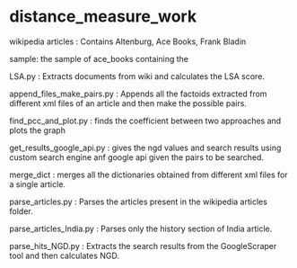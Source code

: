 # distance_measure_work
wikipedia articles : Contains Altenburg, Ace Books, Frank Bladin

sample: the sample of ace_books containing the 

LSA.py : Extracts documents from wiki and calculates the LSA score.

append_files_make_pairs.py : Appends all the factoids extracted from different xml files of an article and then make the possible pairs.

find_pcc_and_plot.py : finds the coefficient between two approaches and plots the graph

get_results_google_api.py : gives the ngd values and search results using custom search engine anf google api given the pairs to be searched.

merge_dict : merges all the dictionaries obtained from different xml files for a single article.

parse_articles.py : Parses the articles present in the wikipedia articles folder.

parse_articles_India.py : Parses only the history section of India article.

parse_hits_NGD.py : Extracts the search results from the GoogleScraper tool and then calculates NGD.
